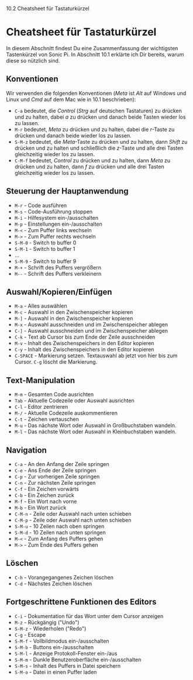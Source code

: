 10.2 Cheatsheet für Tastaturkürzel

# Cheatsheet für Tastaturkürzel

In diesem Abschnitt findest Du eine Zusammenfassung der wichtigsten Tastenkürzel von Sonic Pi. In Abschnitt 10.1 erklärte ich Dir bereits, warum diese so nützlich sind.

## Konventionen

Wir verwenden die folgenden Konventionen (*Meta* ist *Alt* auf Windows und Linux und *Cmd* auf dem Mac wie in 10.1 beschrieben):

* `C-a` bedeutet, die *Control* (*Strg* auf deutschen Tastaturen) zu drücken und zu halten, dabei *a* zu drücken und danach beide Tasten wieder los zu lassen.
* `M-r` bedeutet, *Meta* zu drücken und zu halten, dabei die *r*-Taste zu drücken und danach beide wieder los zu lassen.
* `S-M-z` bedeutet, die *Meta*-Taste zu drücken und zu halten, dann *Shift* zu drücken und zu halten und schließlich die *z*-Taste und alle drei Tasten gleichzeitig wieder los zu lassen.
* `C-M-f` bedeutet, *Control* zu drücken und zu halten, dann *Meta* zu drücken und zu halten, dann *f* zu drücken und alle drei Tasten gleichzeitig wieder los zu lassen.

## Steuerung der Hauptanwendung

* `M-r` - Code ausführen
* `M-s` - Code-Ausführung stoppen
* `M-i` - Hilfesystem ein-/ausschalten
* `M-p` - Einstellungen ein-/ausschalten
* `M-<` - Zum Puffer links wechseln
* `M->` - Zum Puffer rechts wechseln
* `S-M-0` - Switch to buffer 0
* `S-M-1` - Switch to buffer 1
* ...
* `S-M-9` - Switch to buffer 9
* `M-+` - Schrift des Puffers vergrößern
* `M--` - Schrift des Puffers verkleinern


## Auswahl/Kopieren/Einfügen

* `M-a` - Alles auswählen
* `M-c` - Auswahl in den Zwischenspeicher kopieren
* `M-]` - Auswahl in den Zwischenspeicher kopieren
* `M-x` - Auswahl ausschneiden und im Zwischenspeicher ablegen
* `C-]` - Auswahl ausschneiden und im Zwischenspeicher ablegen
* `C-k` - Text ab Cursor bis zum Ende der Zeile ausschneiden
* `M-v` - Inhalt des Zwischenspeichers in den Editor kopieren
* `C-y` - Inhalt des Zwischenspeichers in den Editor kopieren
* `C-SPACE` - Markierung setzen. Textauswahl ab jetzt von hier bis zum Cursor. `C-g` löscht die Markierung.

## Text-Manipulation

* `M-m` - Gesamten Code ausrichten
* `Tab` - Aktuelle Codezeile oder Auswahl ausrichten
* `C-l` - Editor zentrieren
* `M-/` - Aktuelle Codezeile auskommentieren
* `C-t` - Zeichen vertauschen
* `M-u` - Das nächste Wort oder Auswahl in Großbuchstaben wandeln.
* `M-l` - Das nächste Wort oder Auswahl in Kleinbuchstaben wandeln.

## Navigation

* `C-a` - An den Anfang der Zeile springen
* `C-e` - Ans Ende der Zeile springen
* `C-p` - Zur vorherigen Zeile springen
* `C-n` - Zur nächsten Zeile springen
* `C-f` - Ein Zeichen vorwärts
* `C-b` - Ein Zeichen zurück
* `M-f` - Ein Wort nach vorne
* `M-b` - Ein Wort zurück
* `C-M-n` - Zeile oder Auswahl nach unten schieben
* `C-M-p` - Zeile oder Auswahl nach unten schieben
* `S-M-u` - 10 Zeilen nach oben springen
* `S-M-d` - 10 Zeilen nach unten springen
* `M-<` - Zum Anfang des Puffers gehen
* `M->` - Zum Ende des Puffers gehen

## Löschen

* `C-h` - Vorangegangenes Zeichen löschen
* `C-d` - Nächstes Zeichen löschen

## Fortgeschrittene Funktionen des Editors

* `C-i` - Dokumentation für das Wort unter dem Cursor anzeigen
* `M-z` - Rückgängig ("Undo")
* `S-M-z` - Wiederholen ("Redo")
* `C-g` - Escape
* `S-M-f` - Vollbildmodus ein-/ausschalten
* `S-M-b` - Buttons ein-/ausschalten
* `S-M-l` - Anzeige Protokoll-Fenster ein-/aus
* `S-M-m` - Dunkle Benutzeroberfläche ein-/ausschalten
* `S-M-s` - Inhalt des Puffers in Datei speichern
* `S-M-o` - Datei in einen Puffer laden
